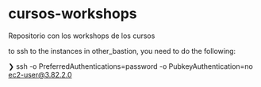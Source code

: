 # cursos-workshops
Repositorio con los workshops de los cursos

to ssh to the instances in other_bastion, you need to do the following:

❯ ssh -o PreferredAuthentications=password -o PubkeyAuthentication=no ec2-user@3.82.2.0
